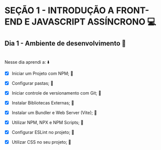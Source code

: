# SEÇÃO 1 - INTRODUÇÃO A FRONT-END E JAVASCRIPT ASSÍNCRONO :computer:

## Dia 1 - Ambiente de desenvolvimento :green_heart:
#

Nesse dia aprendi a: :arrow_down:

- [x] Iniciar um Projeto com NPM; :rocket:

- [x] Configurar pastas; :rocket:

- [x] Iniciar controle de versionamento com Git; :rocket:

- [x] Instalar Bibliotecas Externas; :rocket:

- [x] Instalar um Bundler e Web Server (Vite); :rocket:

- [x] Utilizar NPM, NPX e NPM Scripts; :rocket:

- [x] Configurar ESLint no projeto; :rocket:

- [x] Utilizar CSS no seu projeto; :rocket:
#
